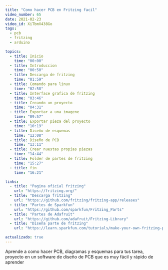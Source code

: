 ```yaml
---
title: "Como hacer PCB en Fritzing facil"
video_number: 65
date: 2021-02-23
video_id: XiTbmX438Go
tags:
  - pcb
  - fritzing
  - arduino

topics:
  - title: Inicio
    time: "00:00"
  - title: Introduccion
    time: "00:50"
  - title: Descarga de fritzing
    time: "01:59"
  - title: Comando para linux
    time: "02:58"
  - title: Interface grafica de fritzing
    time: "03:46"
  - title: Creando un proyecto
    time: "04:31"
  - title: Exportar a una imagene
    time: "09:57"
  - title: Exportar pieza del proyecto
    time: "10:19"
  - title: Diseño de esquemas
    time: "12:08"
  - title: Diseño de PCB
    time: "13:11"
  - title: Crear nuestas propias piezas
    time: "14:44"
  - title: Folder de partes de fritzing
    time: "15:27"
  - title: fin
    time: "16:21"

links:
  - title: "Pagina oficial fritzing"
    url: "https://fritzing.org/"
  - title: "Descarga fritzing"
    url: "https://github.com/fritzing/fritzing-app/releases"
  - title: "Partes de Sparkfun"
    url: "https://github.com/sparkfun/Fritzing_Parts"
  - title: "Partes de Adafruit"
    url: "https://github.com/adafruit/Fritzing-Library"
  - title: "Diseña parte de fritzing"
    url: "https://learn.sparkfun.com/tutorials/make-your-own-fritzing-parts"

actualizado: true
---
```


Aprende a como hacer PCB, diagramas y esquemas para tus tarea, proyecto en un software de diseño de PCB que es muy fácil y rápido de aprender

